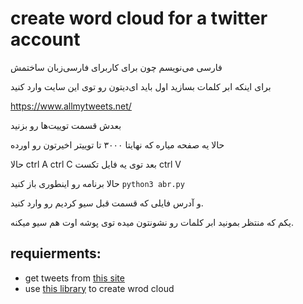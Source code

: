 ﻿# create word cloud for a twitter account

فارسی می‌نویسم چون برای کاربرای فارسی‌زبان ساختمش

برای اینکه ابر کلمات بسازید اول باید ای‌‌دیتون رو توی این سایت وارد کنید

https://www.allmytweets.net/

بعدش قسمت توییت‌ها رو بزنید

حالا یه صفحه میاره که نهایتا ۳۰۰۰ تا توییتر اخیرتون رو اورده
 
حالا 
ctrl A 
ctrl C 
بعد توی یه فایل تکست 
ctrl V

حالا برنامه رو اینطوری باز کنید 
`python3 abr.py`

و آدرس فایلی که قسمت قبل سیو کردیم رو وارد کنید.

یکم که منتظر بمونید ابر کلمات رو نشونتون میده 
توی پوشه اوت هم سیو میکنه.
 

## requierments:
+ get tweets from [this site](https://www.allmytweets.net/)
+ use [this library](https://blog.alihoseiny.ir/%da%86%da%af%d9%88%d9%86%d9%87-%d8%a8%d8%a7-%d9%be%d8%a7%db%8c%d8%aa%d9%88%d9%86-%d8%a7%d8%a8%d8%b1-%da%a9%d9%84%d9%85%d8%a7%d8%aa-%d9%81%d8%a7%d8%b1%d8%b3%db%8c-%d8%a8%d8%b3%d8%a7%d8%b2%db%8c%d9%85%d8%9f/) to create wrod cloud 